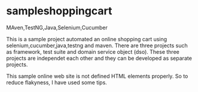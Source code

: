 # sampleshoppingcart
MAven,TestNG,Java,Selenium,Cucumber

This is a sample project automated an online shopping cart using selenium,cucumber,java,testng and maven.
There are three projects such as framework, test suite and domain service object (dso).
These three projects are independet each other and they can be developed as separate projects.

This sample online web site is not defined HTML elements properly. So to reduce flakyness, I have used some tips.

